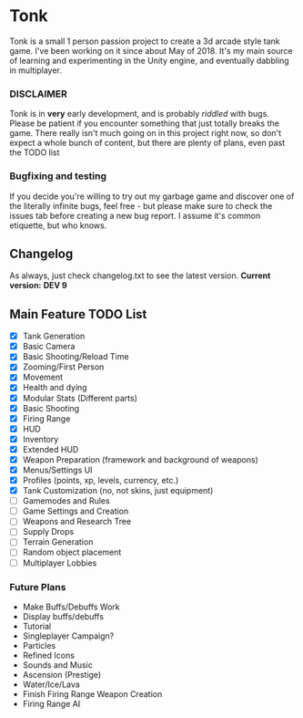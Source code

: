 # Tonk
Tonk is a small 1 person passion project to create a 3d arcade style tank game. I've been working on it since about May of 2018. It's my main source of learning and experimenting in the Unity engine, and eventually dabbling in multiplayer.

### DISCLAIMER
Tonk is in **very** early development, and is probably *riddled* with bugs. Please be patient if you encounter something that just totally breaks the game.
There really isn't much going on in this project right now, so don't expect a whole bunch of content, but there are plenty of plans, even past the TODO list

### Bugfixing and testing
If you decide you're willing to try out my garbage game and discover one of the literally infinite bugs, feel free - but please make sure to check the issues tab before creating a new bug report. I assume it's common etiquette, but who knows. 

## Changelog
As always, just check changelog.txt to see the latest version.
__Current version:__ **DEV 9**

## Main Feature TODO List
- [X] Tank Generation
- [X] Basic Camera
- [X] Basic Shooting/Reload Time
- [X] Zooming/First Person
- [X] Movement
- [X] Health and dying
- [X] Modular Stats (Different parts)
- [X] Basic Shooting
- [X] Firing Range
- [X] HUD
- [X] Inventory
- [X] Extended HUD
- [X] Weapon Preparation (framework and background of weapons)
- [X] Menus/Settings UI
- [X] Profiles (points, xp, levels, currency, etc.)
- [X] Tank Customization (no, not skins, just equipment)
- [ ] Gamemodes and Rules
- [ ] Game Settings and Creation
- [ ] Weapons and Research Tree
- [ ] Supply Drops
- [ ] Terrain Generation
- [ ] Random object placement
- [ ] Multiplayer Lobbies

### Future Plans
- Make Buffs/Debuffs Work
- Display buffs/debuffs
- Tutorial
- Singleplayer Campaign?
- Particles
- Refined Icons
- Sounds and Music
- Ascension (Prestige)
- Water/Ice/Lava
- Finish Firing Range Weapon Creation
- Firing Range AI